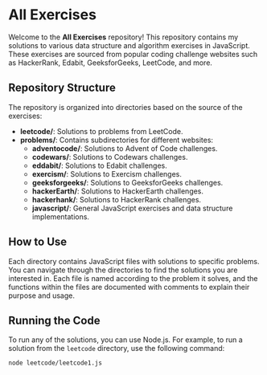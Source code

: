 # All Exercises

Welcome to the **All Exercises** repository! This repository contains my solutions to various data structure and algorithm exercises in JavaScript. These exercises are sourced from popular coding challenge websites such as HackerRank, Edabit, GeeksforGeeks, LeetCode, and more.

## Repository Structure

The repository is organized into directories based on the source of the exercises:

- **leetcode/**: Solutions to problems from LeetCode.
- **problems/**: Contains subdirectories for different websites:
  - **adventocode/**: Solutions to Advent of Code challenges.
  - **codewars/**: Solutions to Codewars challenges.
  - **eddabit/**: Solutions to Edabit challenges.
  - **exercism/**: Solutions to Exercism challenges.
  - **geeksforgeeks/**: Solutions to GeeksforGeeks challenges.
  - **hackerEarth/**: Solutions to HackerEarth challenges.
  - **hackerhank/**: Solutions to HackerRank challenges.
  - **javascript/**: General JavaScript exercises and data structure implementations.

## How to Use

Each directory contains JavaScript files with solutions to specific problems. You can navigate through the directories to find the solutions you are interested in. Each file is named according to the problem it solves, and the functions within the files are documented with comments to explain their purpose and usage.

## Running the Code

To run any of the solutions, you can use Node.js. For example, to run a solution from the `leetcode` directory, use the following command:

```sh
node leetcode/leetcode1.js